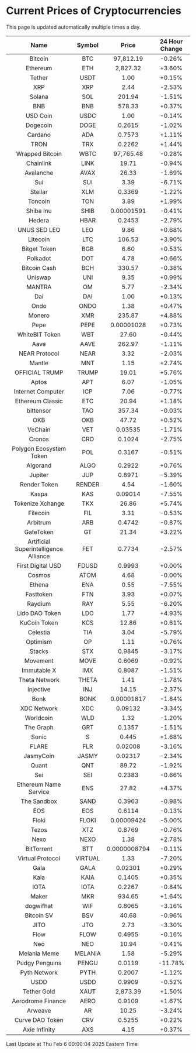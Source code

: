 # Current Prices of Cryptocurrencies
This page is updated automatically multiple times a day.

| Name | Symbol | Price | 24 Hour Change |
| :---: |:---:| :---: | :---: |
| Bitcoin | BTC | 97,812.19 | -0.26% |
| Ethereum | ETH | 2,827.32 | +3.60% |
| Tether | USDT | 1.00 | +0.15% |
| XRP | XRP | 2.44 | -2.53% |
| Solana | SOL | 201.94 | -1.51% |
| BNB | BNB | 578.33 | +0.37% |
| USD Coin | USDC | 1.00 | -0.14% |
| Dogecoin | DOGE | 0.2615 | -1.02% |
| Cardano | ADA | 0.7573 | +1.11% |
| TRON | TRX | 0.2262 | +1.44% |
| Wrapped Bitcoin | WBTC | 97,765.48 | -0.28% |
| Chainlink | LINK | 19.71 | -0.94% |
| Avalanche | AVAX | 26.33 | -1.69% |
| Sui | SUI | 3.39 | -6.71% |
| Stellar | XLM | 0.3369 | -1.22% |
| Toncoin | TON | 3.89 | +1.99% |
| Shiba Inu | SHIB | 0.00001591 | -0.41% |
| Hedera | HBAR | 0.2453 | -2.79% |
| UNUS SED LEO | LEO | 9.86 | +0.68% |
| Litecoin | LTC | 106.53 | +3.90% |
| Bitget Token | BGB | 6.60 | +0.53% |
| Polkadot | DOT | 4.78 | +0.66% |
| Bitcoin Cash | BCH | 330.57 | -0.38% |
| Uniswap | UNI | 9.35 | +0.99% |
| MANTRA | OM | 5.77 | -2.34% |
| Dai | DAI | 1.00 | +0.13% |
| Ondo | ONDO | 1.38 | +0.47% |
| Monero | XMR | 235.87 | +4.88% |
| Pepe | PEPE | 0.00001028 | +0.73% |
| WhiteBIT Token | WBT | 27.60 | -0.44% |
| Aave | AAVE | 262.97 | -1.11% |
| NEAR Protocol | NEAR | 3.32 | -2.03% |
| Mantle | MNT | 1.15 | +2.74% |
| OFFICIAL TRUMP | TRUMP | 19.01 | +5.76% |
| Aptos | APT | 6.07 | -1.05% |
| Internet Computer | ICP | 7.06 | -0.77% |
| Ethereum Classic | ETC | 20.94 | +1.18% |
| bittensor | TAO | 357.34 | -0.03% |
| OKB | OKB | 47.72 | +0.52% |
| VeChain | VET | 0.03535 | -1.71% |
| Cronos | CRO | 0.1024 | -2.75% |
| Polygon Ecosystem Token | POL | 0.3167 | -0.51% |
| Algorand | ALGO | 0.2922 | +0.76% |
| Jupiter | JUP | 0.8971 | -5.39% |
| Render Token | RENDER | 4.54 | -1.60% |
| Kaspa | KAS | 0.09014 | -7.55% |
| Tokenize Xchange | TKX | 26.86 | +5.74% |
| Filecoin | FIL | 3.31 | -0.53% |
| Arbitrum | ARB | 0.4742 | -0.87% |
| GateToken | GT | 21.34 | +3.22% |
| Artificial Superintelligence Alliance | FET | 0.7734 | -2.57% |
| First Digital USD | FDUSD | 0.9993 | +0.00% |
| Cosmos | ATOM | 4.68 | -0.00% |
| Ethena | ENA | 0.55 | -7.55% |
| Fasttoken | FTN | 3.93 | +0.07% |
| Raydium | RAY | 5.55 | -6.20% |
| Lido DAO Token | LDO | 1.77 | +4.93% |
| KuCoin Token | KCS | 12.86 | +0.61% |
| Celestia | TIA | 3.04 | -5.79% |
| Optimism | OP | 1.11 | +0.76% |
| Stacks | STX | 0.9845 | -3.17% |
| Movement | MOVE | 0.6069 | -0.92% |
| Immutable X | IMX | 0.8087 | -1.51% |
| Theta Network | THETA | 1.41 | -1.78% |
| Injective | INJ | 14.15 | -2.37% |
| Bonk | BONK | 0.00001817 | -1.84% |
| XDC Network | XDC | 0.09132 | -3.34% |
| Worldcoin | WLD | 1.32 | -1.20% |
| The Graph | GRT | 0.1357 | -1.51% |
| Sonic | S | 0.445 | +1.68% |
| FLARE | FLR | 0.02008 | -3.16% |
| JasmyCoin | JASMY | 0.02317 | -2.34% |
| Quant | QNT | 89.72 | -1.92% |
| Sei | SEI | 0.2383 | -0.66% |
| Ethereum Name Service | ENS | 27.82 | +4.37% |
| The Sandbox | SAND | 0.3963 | -0.98% |
| EOS | EOS | 0.6114 | -0.13% |
| Floki | FLOKI | 0.00009424 | -5.00% |
| Tezos | XTZ | 0.8769 | -0.76% |
| Nexo | NEXO | 1.38 | +2.78% |
| BitTorrent | BTT | 0.0000008794 | -0.11% |
| Virtual Protocol | VIRTUAL | 1.33 | -7.20% |
| Gala | GALA | 0.02301 | +0.29% |
| Kaia | KAIA | 0.1405 | +0.35% |
| IOTA | IOTA | 0.2267 | -0.84% |
| Maker | MKR | 934.65 | +1.64% |
| dogwifhat | WIF | 0.8065 | -3.16% |
| Bitcoin SV | BSV | 40.68 | -0.96% |
| JITO | JTO | 2.73 | -3.30% |
| Flow | FLOW | 0.4955 | -0.16% |
| Neo | NEO | 10.94 | -0.41% |
| Melania Meme | MELANIA | 1.58 | -5.29% |
| Pudgy Penguins | PENGU | 0.0119 | -11.78% |
| Pyth Network | PYTH | 0.2007 | -1.12% |
| USDD | USDD | 0.9909 | -0.52% |
| Tether Gold | XAUT | 2,873.39 | +1.50% |
| Aerodrome Finance | AERO | 0.9109 | +1.67% |
| Arweave | AR | 10.25 | -3.24% |
| Curve DAO Token | CRV | 0.5255 | +0.22% |
| Axie Infinity | AXS | 4.15 | +0.37% |

Last Update at Thu Feb  6 00:00:04 2025 Eastern Time